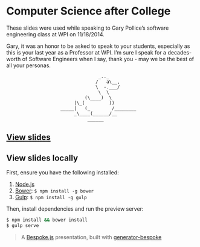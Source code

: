 # Computer Science after College

These slides were used while speaking to Gary Pollice’s software engineering
class at WPI on 11/18/2014.

Gary, it was an honor to be asked to speak to your students, especially as this
is your last year as a Professor at WPI. I’m sure I speak for a decades-worth
of Software Engineers when I say, thank you - may we be the best of all your
personas.

```
                                  _.._
                                 /   a\__,
                                 \  -.___/
                                  \  \
                             (\____)  \
                         |\_(         ))
                    _____|   (_        /________
                         _\____(______/__
                              ______
````


## [View slides](http://jschementi.github.io/talk-2014-wpi-cs3733)

## View slides locally

First, ensure you have the following installed:

1. [Node.js](http://nodejs.org)
2. [Bower](http://bower.io): `$ npm install -g bower`
3. [Gulp](http://gulpjs.com): `$ npm install -g gulp`

Then, install dependencies and run the preview server:

```bash
$ npm install && bower install
$ gulp serve
```

> A [Bespoke.js](http://markdalgleish.com/projects/bespoke.js) presentation, built with [generator-bespoke](https://github.com/markdalgleish/generator-bespoke)
